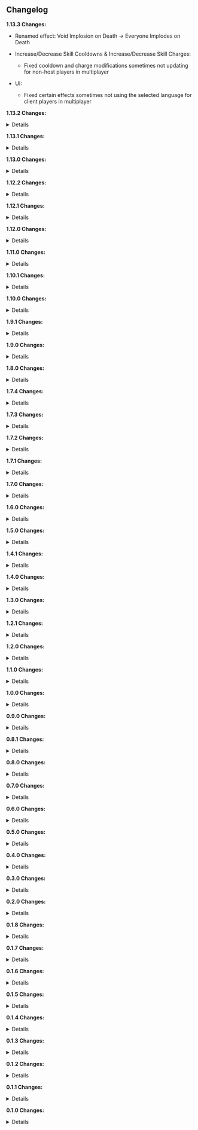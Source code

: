 ## Changelog

**1.13.3 Changes:**

* Renamed effect: Void Implosion on Death -> Everyone Implodes on Death

* Increase/Decrease Skill Cooldowns & Increase/Decrease Skill Charges:
  * Fixed cooldown and charge modifications sometimes not updating for non-host players in multiplayer

* UI:
  * Fixed certain effects sometimes not using the selected language for client players in multiplayer

**1.13.2 Changes:**

<details>

* Give Random Item, Add Random Item to Monster Inventory, & All Items are a Random Item:
  * Fixed Eulogy Zero being able to influence the selection chance of items

* Recruit Random Enemy:
  * Fixed enemy position indicators not being removed for non-host players after the recruit.
  * Added separate colored message if a boss is recruited

* UI:
  * Fixed Active Effects display not refreshing effect names after changing config values

</details>

**1.13.1 Changes:**

<details>

* UI:
  * Fixed Next Effect panel sometimes not displaying effect name properly for non-host players in multiplayer

</details>

**1.13.0 Changes:**

<details>

* Added 12 new effects:
  * Bouncy Items: Item drops will bounce on the ground before settling, lasts 60 seconds
  * Increase Skill Charges: Adds 1 charge to every skill, lasts 1 stage
  * Decrease Skill Charges: Removes 1 charge from every skill (cannot reduce below 1), lasts 1 stage
  * Focused Teleporter Charging: Holdout zone radius decreases with charge percentage, lasts 1 stage
  * Sluggish Camera: Delays camera position by a small amount, lasts 45 seconds
  * Increase Recoil: Increases recoil by 10x, lasts 90 seconds
  * No Recoil: Disables all recoil, lasts 90 seconds
  * High FOV: Increases camera Field of View, lasts 90 seconds
  * Low FOV: Decreases camera Field of View, lasts 45 seconds
  * Flipped Camera: Flips the camera upside down, lasts 30 seconds
  * Void Implosion on Death: Spawns a void implosion on any character death, lasts 1 stage
  * Inverted Recoil: All recoil is inverted, lasts 90 seconds

* Removed 1 effect:
  * Sequence All Players
    * Almost always killed you if it activates late-run, did basically nothing if it activates early

* Effect selection:
  * Added effect seeding option
    * Picks effects based on run seed instead of randomly picking each time. Use if you are setting run seeds manually, otherwise it is functionally identical to normal mode (Not supported in chat voting mode)
  * Added per-stage effect list option
    * A portion of all effects are picked out each stage to be activatable instead of all effects (Not supported in chat voting mode)

* Effect activation:
  * Fixed effects not being able to activate in Void Fields
  * Effects that disallow duplicates will now add to the active effect's timer instead of not being activatable.
  * Fixed new effects not having priority over active ones. All active incompatible effects will be ended instead.

* UI:
  * Added option to display the next effect that will happen.
    * Only supported in seeded mode and with chat voting disabled.

* Added ProperSave support
  * Active effects and internal state are saved at the start of each stage

* Mitosis:
  * Fixed spawned copies overlapping the original's collider, resulting in flying characters getting flung away

* Give Everyone a Random Buff & Debuff:
  * Now gives several stacks if the random buff/debuff is stackable.

* Give Everyone a Random Buff:
  * WolfoQoL compatibility
  * Default duration: End of stage -> 90s

* Give Everyone a Random Debuff:
  * Default duration: End of stage -> 60s

* Add Random Item to Monster Inventory:
  * Added config option for applying the enemy item blacklist, enabled by default

* One Hit KO:
  * Fixed barrier not decaying during effect
  * All characters will now use the fragile death animation while the effect is active

* The Floor is Lava:
  * Changed burn dps: 15% of character damage stat -> 25% of max health per second (configurable)
  * Fixed burn damage being affected by items
  * Fixed burn sometimes not being removed on effect end

* Change Difficulty:
  * Effect can now have multiple instances active at once (can change serveral times per stage)
  * Removed modded difficulty support
    * Too much to fix compatibility-wise, wasn't worth the effort.

* Gambling Addiction:
  * Explicit drops are now carried over.
    * Ex. If a multishop containing a syringe turns into a shrine, the first shrine drop will be a syringe, second item will a random item from the multishop drop table
    * Printers turned into shrines now only drop the original printer item instead of a random item of the same tier

* Randomize Loadout:
  * Added config options to disable effect changing skins or skills
  * Should now no longer give non-unlocked skills and skins to client players in multiplayer

* Randomize Loadout & Enable Random Artifact (Metamorphosis):
  * Desperado stacks are no longer reset

* Adaptive Recycling:
  * Fixed effect being able to occasionally pick invalid items
  * Increased minimum pickup duration: 0.75s -> 1s
  * Fixed effect being able to pick items and equipment not available in the run item pool

* Blood Money:
  * Added config options to exclude specific cost types from the effect
    * Only money and lunar coin costs are enabled by default

* Scrap Random Item:
  * Fixed item notifications not showing for non-host players in multiplayer

* Force Activate Random Skill:
  * Fixed Beetles freezing in place if their secondary is forced

* Disable Random Skill:
  * Added minor visual indicator when a skill is unlocked again

* All Items Are A Random Item:
  * Fixed trishops having items rerolled after being purchased
  * Fixed being able to use Artifact of Command to get around the forced item

* Spawn Random Interactable:
  * Fixed interactables being able to spawn in occupied nodes (inside already spawned objects).

* Spawn Random Portal:
  * Fixed portals being able to spawn in occupied nodes.

* Spawn Jump Pad:
  * Fixed jump pads being able to be spawned in occupied nodes
  * Fixed jump pads not aligning properly to the ground they spawn on

* Revive Dead Characters:
  * Fixed effect reviving players in multiplayer as AI controlled allies

* You and a super intelligent Lemurian...:
  * The Lemurian's projectiles can no longer be deleted (Captain defense matrix, blast shower, etc.)
  * Added separate name for Leonard's elder variant
  * Added custom death messages
  * Gave Leonard his allowance

* Recruit Random Enemy:
  * Added chat message telling you which enemy was recruited

* Moon Detonation:
  * Added moon escape sequence UI during effect

* Orbital Bombardment:
  * Added regular airstrikes to effect

* Loose Pockets:
  * Default duration: 20s -> 10s

* Superhot:
  * Default duration: 90s -> 45s

* Aspect Roulette:
  * Default duration: 90s -> 60s

* Freeze!:
  * Default freeze duration: 4s -> 2.5s

* Misc
  * Fixed strange scrap counting towards game completion in logbook
  * Fixed some effects sometimes placing character VFX at world origin
  * Updated R2API.Core dependency version: 5.0.10 -> 5.0.11
  * Updated Risk of Options dependency version: 2.6.1 -> 2.7.1

</details>

**1.12.2 Changes:**

<details>

* Reworked 1 effect:
  * Drop All Items -> Loose Pockets: Drops a random item from everyone's inventory every 0.9 seconds

* Steal All Player Items:
  * Added a limit to how many items each enemy can take from each player, default 2 stacks, configurable.
  * Renamed effect to "Steal Player Items"

* Voidtouch Everyone:
  * Added config option to make effect not voidtouch drones (enabled by default)
  * Added config option to make effect not voidtouch any player allies (disabled by default)
  * Fixed enemy AI sometimes targetting incorrect teams after being voidtouched

* Bouncy Projectiles:
  * No longer bounces off of enemies that would be hurt by the projectile

* Decrease Teleporter Charge Rate:
  * Decreased default charge rate reduction: -50% -> -25%

* All Items Are A Random Item:
  * Fixed Scavenger bags ignoring override item
  * Decreased default selection weight: 1 -> 0.8

* Chat Voting:
  * "Random Effect" option is now guaranteed to not be any of the other options in the vote

</details>

**1.12.1 Changes:**

<details>

* Risk of Thunder:
  * Increased lightning strike radius (3->6)
  * Now properly targets characters instead of just random map locations
  * Damage is now scaled (50 base, +25 per monster level)

* Increase & Decrease Projectile Speed:
  * No longer affects stationary attacks

* Config:
  * Added mod icon to Risk of Options menu

* UI:
  * Added config option to disable the "Active Effects" display

</details>

**1.12.0 Changes:**

<details>

* Added 5 new effects:
  * Inventory Swap: Swaps the inventories of each player with another player. Multiplayer only.
  * No Equipment Cooldowns: Removes all equipment cooldowns, lasts 60 seconds.
  * Disable Equipment: Disables all equipment activation, lasts 60 seconds.
  * All Items Are A Random Item: All items on the stage get turned into a random item. Essentially Artifact of Kin for items. Lasts 1 stage.
  * All Chests are Free: All chests and interactables are free, lasts 30 seconds.

* Randomize Loadout & Enable Random Artifact (Metamorphosis):
  * Fixed character respawn restoring health and shields to full

* Spawn Void Seed:
  * Void Seed can now spawn at any spot on the stage, not just the ones normally available as Void Seed spawn locations

* General:
  * Added config option to disable effect dispatching while run timer is paused

* Twitch Voting:
  * Fixed vote options sometimes not being visible while dispatching is temporarily disabled
  * Improved error messages if the Twitch Client fails to connect

</details>

**1.11.0 Changes:**

<details>

* Added 1 new effect:
  * Relocate Teleporter: Moves the stage teleporter to a random position on the map

* Change Difficulty:
  * The new difficulty now has a duration instead of for rest of the run
  * Default weight: 0.2 -> 0.6

* Aspect Roulette:
  * Fixed boss health bars not updating to match the new elite aspect

* Scrambled Text:
  * Fixed boss health bar text not updating if effect is activated after the boss spawned

* Corrupt Random Item:
  * Added configurable blacklist to make the effect not corrupt certain items

* Give Random Item & Add Random Item to Monster Inventory:
  * Added configurable blacklist to exclude specific items or equipments from the effect
  * Amount of items given is now configurable

* Give Tonic Affliction:
  * Amount of affliction given to each player is now configurable

* Steal All Player Items:
  * Improved stealing interval to be a bit more spread out
  * Added config for blacklisted items (won't be stolen)
  * Added config to make enemies ignore AI blacklist while using your items

* Scrap Random Item:
  * Added config to control how many items or stacks are scrapped per player
  * Added item blacklist config
  * Fixed item scrap pickup message appearing before effect activation message

* Uncorrupt Random Item:
  * Added config to change how many item stacks are uncorrupted per player
  * Added item blacklist config

* Unscrap Random Item:
  * Added config to change how many scrap stacks are unscrapped per player
  * Added item blacklist config

* Benthic Transform Random Item:
  * Added config to change how many items are transformed per effect activation

* Disable Random Skill & Force Activate Random Skill:
  * Added config to exclude specific skill slots from the effect

* Launch Everyone in Random Directions:
  * Added config to control the strength of the force applied to characters
  * Effect will now always launch players upwards if fall damage is lethal to prevent the effect from instantly killing you

* Item Magnet & Item Repulsor:
  * Added config to control the strength of the item attraction/repulsion

* Adaptive Recycling:
  * Added config for amount of time between recycles

* You and a super intelligent Lemurian...:
  * Now has a 5% chance to spawn as an Elder
  * Now has a 33% attack speed reduction
  * Fixed Leonard not attacking any enemies if he was recruited to the player team

* Recruit Random Enemy:
  * Recruited enemy will now come with you to the next stage
 
* Potrolling:
  * Added config for amount of pots spawned

* Mod Compatibility:
  * Fixed mod effectively removing all modded damage types

* Misc:
  * Updated R2API.Core dependency: 5.0.3 -> 5.0.10
  * Updated R2API.RecalculateStats dependency: 1.0.0 -> 1.2.0
  * Updated R2API.Prefab dependency: 1.0.1 -> 1.0.3

</details>

**1.10.1 Changes:**

<details>

* Added 2 new effects:
  * Increase Skill Cooldowns: Increases cooldown for all skills, lasts 1 stage
  * Decrease Skill Cooldowns: Decreases cooldown for all skills, lasts 1 stage

* Sulfur Pools Experience:
  * Fixed spawned pods not aligning with the ground properly

* Randomize Loadout:
  * Skip spawn animation when respawning

* Randomize Loadout & Enable Random Artifact (Metamorphosis):
  * No longer resets Eclipse 8 curse stacks

* Misc:
  * Seconds duration of effects is now displayed in the effect voting options and the chat activation message

</details>

**1.10.0 Changes:**

<details>

* Added 9 new effects:
  * Recruit Random Enemy: Converts a random enemy on the stage to the player team
  * Adaptive Recycling: Repeatedly recycles all items on the stage, lasts 90 seconds
  * Decrease Teleporter Charge Rate: Decreases charge rate for all holdout zones, lasts 1 stage
  * Increase Teleporter Charge Rate: Increases charge rate for all holdout zones, lasts 1 stage
  * Decrease Teleporter Radius: Decreases the radius on all holdout zones, lasts 1 stage
  * Increase Teleporter Radius: Increases the radius on all holdout zones, lasts 1 stage
  * Scrambled Text: Randomizes the order of letters in most text displayed in the game, lasts 120 seconds
  * Sulfur Pools Experience: Fills the map with Sulfur Pods
  * Disable Knockback: Disables all knockback, lasts 1 stage

* Add Random Item to Monster Inventory:
  * Effect can now be set to any duration type in the config, default is still for the rest of the run

* One Hit KO:
  * Now sets everything to 1 hp for a duration instead of just once, default 30 seconds

* Mitosis:
  * Fixed clones of bosses not counting as bosses

* Disable Fall Damage:
  * Fixed Safer Spaces being triggered when fall damage would normally happen

* Unscrap Random Item:
  * Fixed showing item notification twice

* You and a super intelligent Lemurian...:
  * Leonard

* Misc:
  * Added config options to change the colors of most UI elements of the mod

</details>

**1.9.1 Changes:**

<details>

* Added 1 new effect:
  * Delayed Attacks: All attacks have a 0.5 second delay before happening, lasts 90 seconds

* Superhot:
  * Fixed time scale being really slow when players are unable to move (frozen, in cutscene, etc)

* Revive Dead Characters:
  * Revived enemies now give gold and exp when killed

* Spawn Random Enemy, Ally, & Boss:
  * Added chance for spawned characters to be elites

* Activate Random Equipment:
  * Now activates equipments on all characters, not just players

* Spawn Random Interactable:
  * Added Lunar Cauldrons to spawn pool
  * Added Newt Altar to spawn pool

* Freeze!:
  * Freeze duration can now be configured

* Force Activate Random Skill:
  * Changed default duration: Until next stage -> 90s

* Disable Random Skill:
  * Changed default duration: Until next stage -> 90s

* Spawn Random Ally:
  * Fixed Grandparents spawning in the air
  * Fixed effect not using ally skins of characters that have them

* Max All Cooldowns:
  * Fixed Railgunner not being able to fire scoped shots after effect activation

* Aspect Roulette:
  * Can no longer select elites with a tier outside of those available on the current stage by default, old behaviour can be re-enabled in the config

* Misc:
  * Added the ability to set a keyboard shortcut to activate a specific effect at any time in a run
  * Updated default effect weight reduction percentage: 5% -> 0%

</details>

**1.9.0 Changes:**

<details>

* Added 5 new effects:
  * No sprinting: Disables sprinting for all characters, lasts 30 seconds
  * Everyone is Invisible: Every character on the stage becomes invisible, lasts 30 seconds
  * Revive Dead Characters: Revives all recently killed characters
  * The Floor is Lava: Every character touching the ground is set on fire, lasts 30 seconds
  * Lock All Chests: Locks all chests as if the teleporter has started, lasts 45 seconds

* Duplicate Random Item Stack:
  * Added config option to blacklist specific items from being duplicated
  * Added config option to disallow duplication if the item count is greater than some value (default 1000)

* Gravity effects:
  * Jump pads will now always bring players to the same location, regardless of the current gravity
  * Gravity effects can now be activated on Commencement, they were previously blacklisted from the stage to prevent run softlocks with the jump pads up to Mithrix not bringing you all the way up

* Random Gravity Direction:
  * Fixed characters sliding slowly in the gravity direction when grounded

* Combo:
  * Fixed effect selection ignoring incompatibility rules

* Superhot:
  * Default duration: Until next stage -> 90s

* Renamed effect: Touch Void -> Voidtouch Everyone

* Activate Teleporter, +2 Mountain Shrine, & Eradicate Random Item:
  * No longer credits the host player in the chat message, it now properly communicates it was the mod's doing instead.

* All Items are Void Potentials:
  * Fixed duplicate items drops if the effect is activated while Artifact of Command is active

</details>

**1.8.0 Changes:**

<details>

* Added 6 new effects:
  * Aspect Roulette: Randomly switches the elite aspect of all characters (only affects players if they already have an aspect equipment)
  * Unscrap Random Item: Converts a random stack of scrap into a random item of the same tier
  * Disable Procs: Disables all proc effects. Lasts 45 seconds
  * Item Magnet: All pickups move towards players. Lasts 90 seconds
  * Item Repulsor: All pickups move away from players. Lasts 90 seconds
  * Kill All Player Allies: Kills all player allies

* Removed 1 effect:
  * Respawn As Random Character: Either just respawned you as a survivor (which is just Metamorphosis activating), or as an enemy character, which would just guarantee death 9 times out of 10

* Stability:
  * Improved error handling for certain effects.

* Drop All Items:
  * Fixed effect not working

* Give Everyone a Random Buff & Debuff:
  * Added proper mod compatibility with Starstorm 2, LostInTransit, VanillaVoid, MysticsItems, TsunamiItemsRevived, ExtradimensionalItems, and SpireItems

* Increase Proc Coefficients:
  * Fixed proc coefficient multiplier being applied several times per attack

* Increase Director Credits:
  * Renamed effect: Increase Director Credits -> Increase Monster Spawns

* Effect Voting:
  * Added error message if the Manual Reconnect button is pressed when not logged in. Hopefully reduces the number of confused streamers. Hopefully.

* Misc:
  * Added option to disable automatic effect dispatching
  * Fixed automatic effect activation getting delayed if Rewind Run Timer is activated while the run timer is paused
  * Updated Risk of Options dependency (2.5.3 -> 2.6.1)

</details>

**1.7.4 Changes:**

<details>

* Reworked 1 effect:
  * Pause Physics -> Laggy Physics

* Spawn Random Interactable:
  * Removed Cloaked Chest from spawn pool
  * Removed Deep Void Signal from spawn pool

* Roll Credits:
  * Slightly improved performance while active

</details>

**1.7.3 Changes:**

<details>

* Bouncy Projectiles:
  * Effect can now be activated several times per stage (max number of bounces increases with each instance of the effect)
  * Fixed a horrific and immersion-destroying spelling mistake in Max Projectile Bounce Count config description, I truly apologize for letting such a terrible mistake slip by my rigorous testing, and my heart goes out to those who have lost friends or family members because of this. The "programmer" responsible for this frankly unacceptable act has been thoroughly diciplined.

* Eradicate Random Item:
  * Fixed Strange Scrap not being usable as scrap

</details>

**1.7.2 Changes:**

<details>

* Added 1 new effect:
  * Roll Credits: Starts the game credits

* Steal All Player Items:
  * Added a marker to enemies that have stolen your items

* Teleporting Attacks:
  * Fixed AOE attacks not teleporting the attacker if nothing was hit

</details>

**1.7.1 Changes:**

<details>

* UI:
  * Made active effects display take slightly less vertical space

* Blood Money:
  * Earning money now heals players the same amount of health they would have lost if they spent that amount of money instead

* Bouncy Projectiles:
  * Added bounce functionality to more projectile types

* Superhot:
  * Slightly increased minimum time scale & decreased maximum time scale
  * The time scale now more closely tracks with the player's speed

* Steal All Player Items
  * Fixed dead enemies being able to steal items

* Misc:
  * Fixed effects being able to activate during cutscenes

</details>

**1.7.0 Changes:**

<details>

* UI:
  * Active effects are now displayed on the HUD.

* Teleporting Attacks:
  * Changed Duration: Until next effect -> 30s

* Pause Physics:
  * Changed Duration: Until next effect -> 40s

* Timed Effects
  * The Duration Type of timed effects can now be changed in the config.
    * UntilStageEnd: Lasts until you exit the stage.
    * FixedDuration: Lasts for a set number of seconds.
    * Permanent: Lasts until the end of the run.

</details>

**1.6.0 Changes:**

<details>

* Added 4 new effects:
  * Spawn Jump Pad: Spawns a random jump pad at every player
  * Superhot: Time moves when players move
  * Pause Physics: Pauses all physics objects (not including players or enemies). Lasts until next effect.
  * Gupscare: Spawns a Gup above every player

* One Hit KO:
  * Players will now receive a temorary damage immunity for 0.75 seconds if the effect "deals" more than 20% of their max health (basically if you had over 20% health before the effect activates). This helps prevent situations where the effect immediately kills you if it activates while you are in combat.

* Scrap Random Item:
  * Now converts *all* of an item stack into scrap, not just 1 of the items from that stack. Old behavior can be re-enabled in the config.

* Spawn Random Ally & Enemy:
  * Added Col. Droneman to spawn pool

* Invert Knockback:
  * Effect can now be activated several times per stage

* Removed 1 effect:
  * Warbanner: Just caused a bunch of lag, and the warbanner visuals didn't communicate which team it belonged to, making it confusing too.

</details>

**1.5.0 Changes:**

<details>

* Added 9 new effects:
  * Reinforcements: Spawns allied survivors in drop pods around the map.
  * Bouncy Projectiles: All projectiles and bullets bounce on the surface they hit. Lasts 1 stage.
  * Eradicate Random Item: Permanently removes a random item from the game for the rest of the run
  * Reset Player Level: Sets all players' level to 0
  * -5 Minutes: Decreases the run timer by 5 minutes
  * Invert Knockback: Reverses the direction of all knockback applied to characters
  * +100% Fall Damage: Increases fall damage by 100% (configurable). Also makes it lethal. Lasts 1 stage.
  * Disable Fall Damage: Disables all fall damage. Lasts 1 stage.
  * Risk of Thunder: Spawns lightning strikes at random points on the map. Lasts 30 seconds.

* Give Everyone a Random Buff
  * Fixed certain elite effects not being applied properly

* Ahoy!:
  * Fixed drone spawns being affected by Artifact of Swarms

* Mitosis:
  * Fixed allies duplicating being affected by Artifact of Swarms
  * Duplicated allies are now temporary (will not be carried over to the next stage), this is done to prevent lag due to ending up with an unreasonable number of drones. Old behavior can still be re-enabled in the config for the effect.

* Guaranteed Chance Effects:
  * Tougher Times is now excluded from this effect, since blocking all damage is not very interesting

* Increase Director Credits:
  * Credit increase percentage is now configurable

</details>

**1.4.1 Changes:**

<details>

* Added 1 new effect:
  * Steal All Player Items: Steals all items from every player and distributes them among enemies, damage the enemy that took items to gain them back (leaving the stage will also give all the items back)

* All Skills are Agile:
  * Fixed Bandit revolvers (Lights Out & Desperado) not being able to fire while sprinting
  * Fixed Railgunner unscoping while sprinting
  * Fixed Acrid primary not dealing damage while sprinting
  * Fixed MUL-T Nailgun cancelling when sprinting
  * Fixed MUL-T Power Mode cancelling when sprinting
  * Fixed Void Fiend corrupt primary cancelling when sprinting

* World Speed Effects:
  * Increase World Speed:
    * Change default increase amount: +50% -> +25%
  * Decrease World Speed:
    * Change default decrease amount: -50% -> -25%
  * This will not change any existing configs, just the default value if you reset it
  * Fixed extremely slidy player movement if world speed was decreased by a lot
  * Player skills and equipment are now adjusted properly to always have the same realtime cooldown

* Misc:
  * Fixed a bug that would sometimes cause 2 effects to activate at once

</details>

**1.4.0 Changes:**

<details>

* Added 5 new effects:
  * Blood Money: All interactable prices are converted into percent health cost, lasts 1 stage
  * Force Activate Random Skill: Forces a random skill to constantly activate, lasts 1 stage
  * Spawn Random Enemy: Spawns a random enemy for every player
  * Spawn Random Ally: Spawns a random ally for every player
  * Respawn As Random Character: Respawns every player as a random character

* Increase Chest Prices:
  * Fixed percent health costs being able to go above 99%

* Spawn Random Boss:
  * Added Void Devastator to spawn pool

* Enable Random Artifact:
  * Fixed non-player controlled allies not having the effect properly applied when Artifact of Glass is enabled

* Spawn Void Seed:
  * Fixed effect being able to activate if the stage doesn't allow one to spawn

</details>

**1.3.0 Changes:**

<details>

* Added 5 new effects:
  * Guaranteed Chance Effects: All percent-chance effects are guaranteed to happen (effectively infinite luck stat on everything), lasts 1 stage
  * Increase Projectile Speed: Increases the speed of all projectiles, lasts 1 stage (+50% by default, configurable)
  * Decrease Projectile Speed: Decreases the speed of all projectiles, lasts 1 stage (-50% by default, configurable)
  * Increase World Speed: Increases the game speed, but compensates all players to be slower, gives the illusion of everything else being faster, lasts 1 stage (+50% by default, configurable)
  * Decrease World Speed: Decreases the game speed, but compensates all players to be faster, gives the illusion of everything else being slower, lasts 1 stage (-50% by default, configurable)

* Add Random Item to Monster Inventory:
  * Fixed effect not giving items to void or lunar enemies
  * Now gives items to all active enemies when the effect activates, not just future spawned ones

* Give Everyone a Random Buff (& Debuff):
  * Fixed buffs that cannot be stacked being applied several times if effect activates several times per stage.

* Multiplayer:
  * Fixed various potential server-client desync issues

* Twitch Voting:
  * Votes will now alternate being offset by vote option amount to prevent identical vote chat messages being blocked (for example, by default, every other vote will be 1-4 and 5-8)
  * Added "Manual Reconnect" button in Streamer Integration config. Which can be used to reconnect the mod to your Twitch channel in case it gets disconnected and is unable to automatically reconnect.

</details>

**1.2.1 Changes:**

<details>

* Twitch Voting:
  * Fixed certain effects never being able to activate when effect voting was enabled
  * Fixed a few cases where the vote display would not appear when entering a new stage until the next vote starts

* Spawn Random Interactable:
  * Now spawns one interactable per player instead of just at one random player

* Increase Proc Coefficients:
  * Fixed missing duration in display name

</details>

**1.2.0 Changes:**

<details>

* Added 8 new effects:
  * All Items Are Void Potentials: All dropped items become Void Potentials. The original item is always guaranteed to be an option to prevent potential softlocks. Lasts 1 stage.
  * All Skills are Agile: Allows every skill to be used while sprinting. Lasts 1 stage.
  * Give Everyone a Random Buff: Gives every character on the map a random buff for the rest of the current stage.
  * Give Everyone a Random Debuff: Gives every character on the map a random debuff for the rest of the current stage.
  * Moon Detonation: Starts the moon escape sequence. Lasts 45 seconds (configurable)
  * Spawn Random Interactable: Spawns a random interactable at a random player
  * Spawn Random Portal: Spawns a random portal at a random player
  * Increase Proc Coefficients: Multiplies all proc coefficients by 2 (configurable)

* Twitch Voting:
  * Fixed "Vote Winner Selection Mode" setting not applying when changed from in-game
  * Added config for changing vote display scale.
  * Slightly decreased default size of vote display.

* Config:
  * Removed "Effect Repetition Reduction Percentage" and "Effect Repetition Count Mode" configs for effects that can only activate once per stage

* Give Random Item & Add Random Item to Monster Inventory:
  * Removed Consumed items
  * Added Pearl and Irradiant Pearl

* Spawn Scavenger Bag
  * Now has a 1/5 chance of spawning a Lunar Scavenger bag

</details>

**1.1.0 Changes:**

<details>

* Added 1 new effect:
  * Spawn Void Seed: Spawns a void seed somewhere on the map

* Twitch Integration:
  * Voting mode can now be changed at any time during a run

* Ahoy!
  * Fixed an issue where the effect would frequently spawn less drones than it was supposed to

* Drop All Items:
  * Now drops items from all active characters, not just players

* Max All Cooldowns:
  * Now affects all characters, and not just players

* Give Random Item & Add Random Item to Monster Inventory:
  * Added Items to Pool:
    * Artifact Key
    * Defensive Microbots
    * Tonic Affliction
    * All Consumed Items

* You and a super intelligent Lemurian...:
  * Can no longer target non-player controlled characters (no more hiding behind your drones)
  * Fixed an issue where the lemurian would sometimes not have complete vision of the entire map

* Spawn Void Implosion:
  * Added Void Jailer implosion

* Spawn Random Boss:
  * Fixed DLC bosses being able to spawn without SOTV enabled

</details>

**1.0.0 Changes:**

<details>

* Twitch Integration:
  * Added Twitch Integration

* Performance:
  * Fixed a significant lagspike when a random effect is selected for the first time

</details>

**0.9.0 Changes:**

<details>

* Added 4 new effects:
  * Disable Random Skill: Disables a random skill slot (Lasts 1 stage)
  * Ahoy!: Spawns 3 equipment drones with a Consumed Trophy Hunter's Tricorn
  * Increase Knockback: Multiplies all knockback by 3 (configurable), lasts 1 stage
  * Add Random Item to Monster Inventory: Permanently adds a random item to all enemies

* Touch Void:
  * Void infested allies no longer stay across stage transitions

* Multiplayer:
  * Fixed various server-client desync issues

</details>

**0.8.1 Changes:**

<details>

* Added 5 new effects:
  * Spawn Random Beacon: Spawns a random captain beacon on every player
  * Orbital Bombardment: Spawns Diablo Strikes all over the map
  * Benthic Transform Random Item: Upgrades the tier of 1 random item
  * Kill All (Non-Boss) Enemies: Kills all non-boss enemies on the map
  * Random Gravity Direction: Changes the direction of gravity

* Randomize Loadout: Fixed chat issues (for real this time)

* Give Tonic Affliction: Now prints a chat pickup message

* Spawn Random Boss: Now supports Artifact of Swarms properly

* Fixed player teleporting effects not working on clients

* Fixed "Teleporting Attacks" not being able to activate more than once per stage

* Misc: Minor performance improvements

</details>

**0.8.0 Changes:**

<details>

* Potrolling: Pots now have invincibility for 1 second after spawning, so they can no longer explode immediately

* Randomize Loadout: Fixed an issue with the in-game chat after the effect activates.

* Increase/Decrease Chest Prices:
  * All cost types are now changed by these effects.
  * Gold and Health costs can now reach 0 with enough decrease.

* Added 10 new effects:
  * Combo: Activates 2 other random effects
  * Gambling Addiction: Replaces every source of loot on the map with a chance shrine
  * Give Tonic Affliction
  * Spawn Random Boss
  * Max All Cooldowns: Sets all skill and equipment cooldowns to their maximum value (as if you just used them)
  * Teleporting Attacks: Teleports the attacker to where their attacks impact
  * Uncorrupt Random Item: Converts all of a random item into its non-void variant
  * Poverty: Sets all players' money to 0
  * +5 Minutes: Adds 5 minutes to the run timer
  * Trigger Random Family Event: Activates a random family event for the rest of the current stage

</details>

**0.7.0 Changes:**

<details>

* Effects will now activate in stages with the run timer paused
* Fixed effects being able to activate while the game is paused if the time between effects config value is changed

* Added Effect: Teleport to Random Location
* Added Effect: Activate Random Equipment
* Added Effect: Change Difficulty

</details>

**0.6.0 Changes:**

<details>

* Added Effect: Increase Chest Prices
* Added Effect: Decrease Chest Prices
* Added Effect: Spawn Void Implosion
* Added Effect: Launch Everyone in Random Directions
* Added Effect: Touch Void
* Added Effect: Duplicate Random Item Stack

* Drop All Items: Decreased chance of the effect happening many times per run

* Added config entries for effect weight reduction per activation (decrease likelyhood of effect activating many times)

</details>

**0.5.0 Changes:**

<details>

* Added Effect: Potrolling
* Added Effect: Wet Floor

* Fixed changing the time between effects config mid-run not applying properly

</details>

**0.4.0 Changes:**

<details>

* Added Effect: Warbanner
* Added Effect: Spawn Doppelganger

* Give Random Item: Fuel Cell and Elegy of Exctinction have been added the the equipment pool

* Effects giving equipment will now prioritize the active equipment slot first, then continue looking for empty ones. If no empty slots are found, the current equipment slot is overriden (old equipment is dropped at the player's feet)

* Decreased likelyhood of Gravity-based effects happening several times per stage

* Fixed +50% Director Credits not properly applying more than once per stage

</details>

**0.3.0 Changes:**

<details>

* Added effect: Corrupt Random Item

* The mod now requires every player to have the mod installed in multiplayer
  * This will make it much easier to add new (and more complex) effects in the future.

* Fixed Gravity effects not applying properly to non-host players.

* Fixed Enable Random Artifact not immediately applying health and damage stat changes when Artifact of Glass was selected

* Fixed Randomize Loadout only giving default skills and skins

</details>

**0.2.0 Changes:**

<details>

* Added effect: Give Random Elite Aspect
* Fixed Randomize Loadout forcing players out of the intro pod
* Fixed Randomize Loadout giving players skills or skins they didn't have unlocked
* Give Random Item: If giving equipment, it will now search all equipment slots for an empty one instead of just the active one, and if none are found, the equipment will be dropped at the players feet instead.
* Payday: Added config options to control how much money is given and if it should scale the amount given with interactible prices

</details>

**0.1.8 Changes:**

<details>

* Removed (now unnecessary) R2API.Networking dependency
* Fixed language tokens not loading due to invalid folder structure in last upload (oops)

</details>

**0.1.7 Changes:**

<details>

* Added effect: +50% Gravity
* Added effect: -50% Gravity
* Fixed +50% Director Credits carrying over to future stages (would still apply to directors after stage load)

</details>

**0.1.6 Changes:**

<details>

* Fixed language tokens not loading (for real this time)

</details>

**0.1.5 Changes:**

<details>

* Added effect: Scrap Random Item
* Randomize Loadout will no longer revive dead players

</details>

**0.1.4 Changes:**

<details>

* Added effect: Mitosis
* Use R2API split assemblies

</details>

**0.1.3 Changes:**

<details>

* Added effect: You and a super intelligent Lemurian...

</details>

**0.1.2 Changes:**

<details>

* Fix Randomize Loadout spawning players as a new survivor if Artifact of Metamorphosis was enabled.
* (Hopefully) fix language tokens sometimes not loading properly

</details>

**0.1.1 Changes:**

<details>

* README update

</details>

**0.1.0 Changes:**

<details>

* First release

</details>